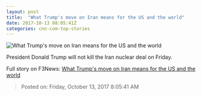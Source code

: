 ```yaml
---
layout: post
title:  "What Trump's move on Iran means for the US and the world"
date: 2017-10-13 08:05:41Z
categories: cnn-com-top-stories
---
```


![What Trump's move on Iran means for the US and the world](http://i2.cdn.cnn.com/cnnnext/dam/assets/171012125507-02-trump-health-care-1012-super-tease.jpg)

President Donald Trump will not kill the Iran nuclear deal on Friday.


Full story on F3News: [What Trump's move on Iran means for the US and the world](http://www.f3nws.com/n/k2ujzE)

> Posted on: Friday, October 13, 2017 8:05:41 AM
